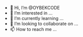 - 👋 Hi, I’m @OYBEKCODE
- 👀 I’m interested in ...
- 🌱 I’m currently learning ...
- 💞️ I’m looking to collaborate on ...
- 📫 How to reach me ...

<!---
OYBEKCODE/OYBEKCODE is a ✨ special ✨ repository because its `README.md` (this file) appears on your GitHub profile.
You can click the Preview link to take a look at your changes.
--->

